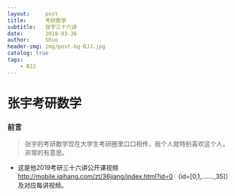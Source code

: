 ```yaml
---
layout:     post
title:      考研数学
subtitle:   张宇三十六讲
date:       2018-03-26
author:     Shuo
header-img: img/post-bg-BJJ.jpg
catalog: true
tags:
    - BJJ
---
```

# 张宇考研数学
### 前言
> 张宇的考研数学现在大学生考研圈里口口相传，我个人就特别喜欢这个人，非常的有意思。

* 这是他2019考研三十六讲公开课视频  http://mobile.iqihang.com/zt/36jiang/index.html?id=0  （id=[0,1,.......,35]）及对应每讲视频。
